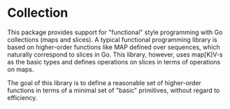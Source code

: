 # Collection

This package provides support for "functional" style programming with Go
collections (maps and slices). A typical functional programming library is based
on higher-order functions like MAP defined over sequences, which naturally
correspond to slices in Go. This library, however, uses map[K]V-s as the basic
types and defines operations on slices in terms of operations on maps.

The goal of this library is to define a reasonable set of higher-order functions
in terms of a minimal set of "basic" primitives, without regard to efficiency.


